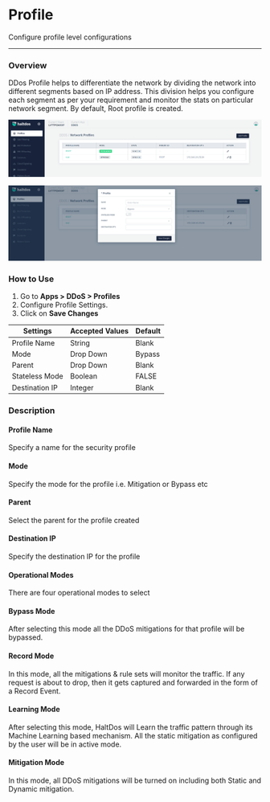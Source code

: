 # Profile

Configure profile level configurations

---
### Overview
DDos Profile helps to differentiate the network by dividing the network into different segments based on IP address. This division helps you configure each segment as per your requirement and monitor the stats on particular network segment. By default, Root profile is created.

![network_profile](/img/ddos/v2/profiles.png)

![add_profile](/img/ddos/v2/profiles1.png)

### How to Use

1. Go to  **Apps > DDoS > Profiles** 
2. Configure Profile Settings.
3. Click on **Save Changes**

| Settings       | Accepted Values  | Default    |
|----------------|------------------|------------|
| Profile Name   | String           | Blank      |
| Mode           | Drop Down        | Bypass     |
| Parent         | Drop Down        | Blank      |
| Stateless Mode | Boolean          | FALSE      |
| Destination IP | Integer          | Blank      |

### Description

#### **Profile Name**

Specify a name for the security profile

#### **Mode**

Specify the mode for the profile i.e. Mitigation or Bypass etc

#### **Parent**

Select the parent for the profile created

#### **Destination IP**

Specify the destination IP for the profile

#### **Operational Modes**

There are four operational modes to select

#### **Bypass Mode**  
After selecting this mode all the DDoS mitigations for that profile will be bypassed.

#### **Record Mode**  
In this mode, all the mitigations & rule sets will monitor the traffic. If any request is about to drop, then it gets captured and forwarded in the form of a Record Event.

#### **Learning Mode**  
After selecting this mode, HaltDos will Learn the traffic pattern through its Machine Learning based mechanism. All the static mitigation as configured by the user will be in active mode.
#### **Mitigation Mode**  
In this mode, all DDoS mitigations will be turned on including both Static and Dynamic mitigation.